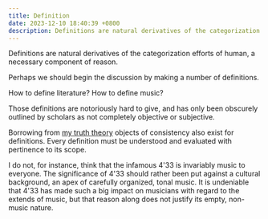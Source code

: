 ```yaml
---
title: Definition
date: 2023-12-10 18:40:39 +0800
description: Definitions are natural derivatives of the categorization efforts of human, a necessary component of reason.
---
```


Definitions are natural derivatives of the categorization efforts of human, a necessary component of reason.

Perhaps we should begin the discussion by making a number of definitions.

How to define literature?
How to define music?

Those definitions are notoriously hard to give, and has only been obscurely outlined by scholars as not completely objective or subjective.

Borrowing from [my truth theory](truth.md) objects of consistency also exist for definitions. Every definition must be understood and evaluated with pertinence to its scope.

I do not, for instance, think that the infamous 4'33 is invariably music to everyone. The significance of 4'33 should rather been put against a cultural background, an apex of carefully organized, tonal music. It is undeniable that 4'33 has made such a big impact on musicians with regard to the extends of music, but that reason along does not justify its empty, non-music nature.
